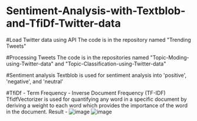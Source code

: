 # Sentiment-Analysis-with-Textblob-and-TfiDf-Twitter-data




#Load Twitter data using API
The code is in the repository named "Trending Tweets"

#Processing Tweets
The code is in the repositories named "Topic-Moding-using-Twitter-data" and "Topic-Classification-using-Twitter-data"

#Sentiment analysis
Textblob is used for sentiment analysis into 'positive', 'negative', and 'neutral'

#TfiDf - Term Frequency - Inverse Document Frequency (TF-IDF) 
TfidfVectorizer is used for quantifying any word in a specific document by deriving a weight to each word which provides the importance of the word in the document. 
Result -
![image](https://user-images.githubusercontent.com/81118476/131896352-0891f7f5-2d9b-4851-8603-c9d642b5685e.png)
![image](https://user-images.githubusercontent.com/81118476/131896394-4ce921cd-e43f-42fa-9e02-0bf37e3e2d2f.png)
